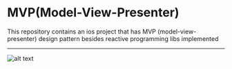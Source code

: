 # MVP(Model-View-Presenter)
This repository contains an ios project that has MVP (model-view-presenter) design pattern besides reactive programming libs implemented 

---
![alt text](https://github.com/mdo91/IosMVP/blob/master/screenRecording.gif)

